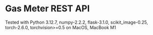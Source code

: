 # Gas Meter REST API


Tested with Python 3.12.7, numpy-2.2.2, flask-3.1.0, scikit_image-0.25, torch-2.6.0, torchvision>=0.5 on MacOS, MacBook M1